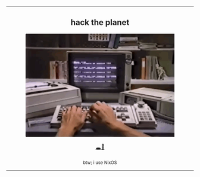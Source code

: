<hr>
<h2 align='center'>hack the planet</h2>

<p align='center'>
  <img src= "/assets/quality-code.gif">
</p>
<p align='center'>
  <a href=https://github.com/DOSputin>🕳🐇</a>
</p>
<p align='center'><sub>btw; i use NixOS</sub></p>
<hr>
